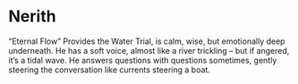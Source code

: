 # Nerith
“Eternal Flow” Provides the Water Trial, is calm, wise, but emotionally deep underneath. He has a soft voice, almost like a river trickling – but if angered, it’s a tidal wave. He answers questions with questions sometimes, gently steering the conversation like currents steering a boat.